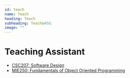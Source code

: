 ```yaml
---
id: teach
name: Teach
heading: Teach
subheading: Teach&#58;
image: ""
---
```


# Teaching Assistant 

* [CSC207: Software Design](http://www.teach.cs.toronto.edu/~csc207h/fall/labs.shtml)
* [MIE250: Fundamentals of Object Oriented Programming](https://github.com/MIE250-2017)

<!--
# Online Courses

* [SoonTeachDeepLearning](https://scheeloong.github.io/SoonTeachDeepLearning)  (TODO)
* [SoonTeachResearch](https://scheeloong.github.io/SoonTeachResearch)  (TODO)
-->
